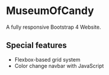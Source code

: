 # MuseumOfCandy
A fully responsive Bootstrap 4 Website.

## Special features
* Flexbox-based grid system
* Color change navbar with JavaScript